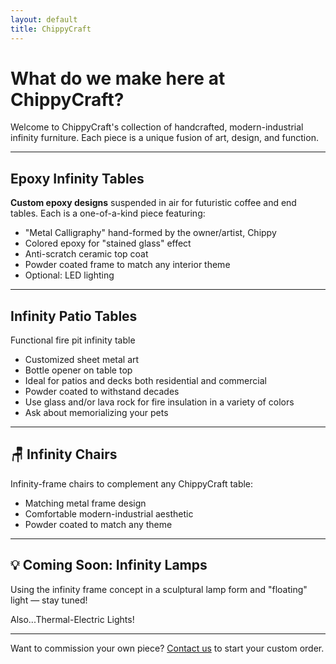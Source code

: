 ```yaml
---
layout: default
title: ChippyCraft
---
```


# What do we make here at ChippyCraft?

Welcome to ChippyCraft's collection of handcrafted, modern-industrial infinity furniture. Each piece is a unique fusion of art, design, and function.

---

## Epoxy Infinity Tables
**Custom epoxy designs** suspended in air for futuristic coffee and end tables. Each is a one-of-a-kind piece featuring:

- "Metal Calligraphy" hand-formed by the owner/artist, Chippy
- Colored epoxy for "stained glass" effect
- Anti-scratch ceramic top coat
- Powder coated frame to match any interior theme
- Optional: LED lighting

---

## Infinity Patio Tables
Functional fire pit infinity table 

- Customized sheet metal art
- Bottle opener on table top
- Ideal for patios and decks both residential and commercial
- Powder coated to withstand decades
- Use glass and/or lava rock for fire insulation in a variety of colors
- Ask about memorializing your pets

---

## 🪑 Infinity Chairs
Infinity-frame chairs to complement any ChippyCraft table:

- Matching metal frame design
- Comfortable modern-industrial aesthetic
- Powder coated to match any theme

---

## 💡 Coming Soon: Infinity Lamps
Using the infinity frame concept in a sculptural lamp form and "floating" light — stay tuned!

Also...Thermal-Electric Lights! 

---

Want to commission your own piece?
[Contact us](contact.html) to start your custom order.
